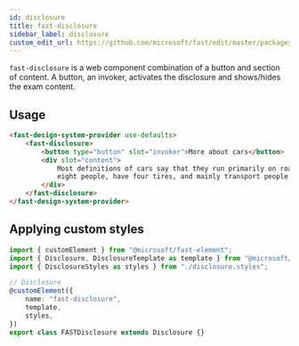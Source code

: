 ```yaml
---
id: disclosure
title: fast-disclosure
sidebar_label: disclosure
custom_edit_url: https://github.com/microsoft/fast/edit/master/packages/web-components/fast-foundation/src/disclosure/README.md
---
```


`fast-disclosure` is a web component combination of a button and section of content. A button, an invoker, activates the disclosure and shows/hides the exam content.

## Usage

```html live
<fast-design-system-provider use-defaults>
    <fast-disclosure>
        <button type="button" slot="invoker">More about cars</button>
        <div slot="content">
            Most definitions of cars say that they run primarily on roads, seat one to
            eight people, have four tires, and mainly transport people rather than goods.
        </div>
    </fast-disclosure>
</fast-design-system-provider>
```

## Applying custom styles

```ts
import { customElement } from "@microsoft/fast-element";
import { Disclosure, DisclosureTemplate as template } from "@microsoft/fast-foundation";
import { DisclosureStyles as styles } from "./disclosure.styles";

// Disclosure
@customElement({
    name: "fast-disclosure",
    template,
    styles,
})
export class FASTDisclosure extends Disclosure {}
```

